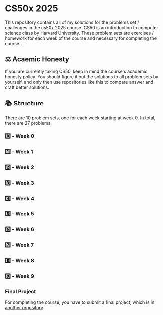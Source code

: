 # CS50x 2025

This repository contains all of my solutions for the problems set / challenges in the cs50x 2025 course. CS50 is an introduction to computer science class by Harvard University. These problem sets are exercises / homework for each week of the course and necessary for completing the course.

## ⚖️ Acaemic Honesty

If you are currently taking CS50, keep in mind the course's academic honesty policy. You should figure it out the solutions to all problem sets by yourself, and only then use repositories like this to compare answer and craft better solutions.

## 📚 Structure 

There are 10 problem sets, one for each week starting at week 0. In total, there are 27 problems.

### 0️⃣ - Week 0

### 1️⃣ - Week 1

### 2️⃣ - Week 2

### 3️⃣ - Week 3

### 4️⃣ - Week 4

### 5️⃣ - Week 5

### 6️⃣ - Week 6

### 7️⃣ - Week 7

### 8️⃣ - Week 8 

### 9️⃣ - Week 9

### Final Project

For completing the course, you have to submit a final project, which is in <a href="">another repository</a>.
